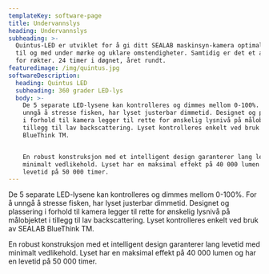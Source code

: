 ```yaml
---
templateKey: software-page
title: Undervannslys
heading: Undervannslys
subheading: >-
  Quintus-LED er utviklet for å gi ditt SEALAB maskinsyn-kamera optimal effekt,
  til og med under mørke og uklare omstendigheter. Samtidig er det et arbeidslys
  for røkter. 24 timer i døgnet, året rundt.
featuredimage: /img/quintus.jpg
softwareDescription:
  heading: Quintus LED
  subheading: 360 grader LED-lys
  body: >-
    De 5 separate LED-lysene kan kontrolleres og dimmes mellom 0-100%. For å
    unngå å stresse fisken, har lyset justerbar dimmetid. Designet og plassering
    i forhold til kamera legger til rette for ønskelig lysnivå på målobjektet i
    tillegg til lav backscattering. Lyset kontrolleres enkelt ved bruk av SEALAB
    BlueThink TM.


    En robust konstruksjon med et intelligent design garanterer lang levetid med
    minimalt vedlikehold. Lyset har en maksimal effekt på 40 000 lumen og har en
    levetid på 50 000 timer.
---
```


De 5 separate LED-lysene kan kontrolleres og dimmes mellom 0-100%. For å unngå å stresse fisken, har lyset justerbar dimmetid. Designet og plassering i forhold til kamera legger til rette for ønskelig lysnivå på målobjektet i tillegg til lav backscattering. Lyset kontrolleres enkelt ved bruk av SEALAB BlueThink TM.

En robust konstruksjon med et intelligent design garanterer lang levetid med minimalt vedlikehold. Lyset har en maksimal effekt på 40 000 lumen og har en levetid på 50 000 timer.
